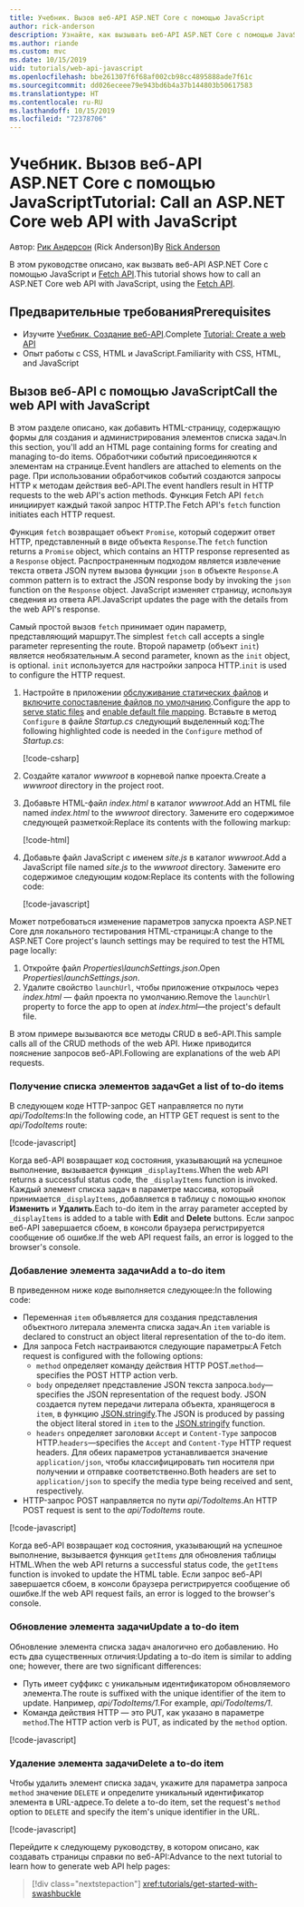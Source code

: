 ```yaml
---
title: Учебник. Вызов веб-API ASP.NET Core с помощью JavaScript
author: rick-anderson
description: Узнайте, как вызывать веб-API ASP.NET Core с помощью JavaScript.
ms.author: riande
ms.custom: mvc
ms.date: 10/15/2019
uid: tutorials/web-api-javascript
ms.openlocfilehash: bbe261307f6f68af002cb98cc4895888ade7f61c
ms.sourcegitcommit: dd026eceee79e943bd6b4a37b144803b50617583
ms.translationtype: HT
ms.contentlocale: ru-RU
ms.lasthandoff: 10/15/2019
ms.locfileid: "72378706"
---
```

# <a name="tutorial-call-an-aspnet-core-web-api-with-javascript"></a><span data-ttu-id="ff5e9-103">Учебник. Вызов веб-API ASP.NET Core с помощью JavaScript</span><span class="sxs-lookup"><span data-stu-id="ff5e9-103">Tutorial: Call an ASP.NET Core web API with JavaScript</span></span>

<span data-ttu-id="ff5e9-104">Автор: [Рик Андерсон](https://twitter.com/RickAndMSFT) (Rick Anderson)</span><span class="sxs-lookup"><span data-stu-id="ff5e9-104">By [Rick Anderson](https://twitter.com/RickAndMSFT)</span></span>

<span data-ttu-id="ff5e9-105">В этом руководстве описано, как вызвать веб-API ASP.NET Core с помощью JavaScript и [Fetch API](https://developer.mozilla.org/docs/Web/API/Fetch_API).</span><span class="sxs-lookup"><span data-stu-id="ff5e9-105">This tutorial shows how to call an ASP.NET Core web API with JavaScript, using the [Fetch API](https://developer.mozilla.org/docs/Web/API/Fetch_API).</span></span>

## <a name="prerequisites"></a><span data-ttu-id="ff5e9-106">Предварительные требования</span><span class="sxs-lookup"><span data-stu-id="ff5e9-106">Prerequisites</span></span>

* <span data-ttu-id="ff5e9-107">Изучите [Учебник. Создание веб-API](xref:tutorials/first-web-api).</span><span class="sxs-lookup"><span data-stu-id="ff5e9-107">Complete [Tutorial: Create a web API](xref:tutorials/first-web-api)</span></span>
* <span data-ttu-id="ff5e9-108">Опыт работы с CSS, HTML и JavaScript.</span><span class="sxs-lookup"><span data-stu-id="ff5e9-108">Familiarity with CSS, HTML, and JavaScript</span></span>

## <a name="call-the-web-api-with-javascript"></a><span data-ttu-id="ff5e9-109">Вызов веб-API с помощью JavaScript</span><span class="sxs-lookup"><span data-stu-id="ff5e9-109">Call the web API with JavaScript</span></span>

<span data-ttu-id="ff5e9-110">В этом разделе описано, как добавить HTML-страницу, содержащую формы для создания и администрирования элементов списка задач.</span><span class="sxs-lookup"><span data-stu-id="ff5e9-110">In this section, you'll add an HTML page containing forms for creating and managing to-do items.</span></span> <span data-ttu-id="ff5e9-111">Обработчики событий присоединяются к элементам на странице.</span><span class="sxs-lookup"><span data-stu-id="ff5e9-111">Event handlers are attached to elements on the page.</span></span> <span data-ttu-id="ff5e9-112">При использовании обработчиков событий создаются запросы HTTP к методам действия веб-API.</span><span class="sxs-lookup"><span data-stu-id="ff5e9-112">The event handlers result in HTTP requests to the web API's action methods.</span></span> <span data-ttu-id="ff5e9-113">Функция Fetch API `fetch` инициирует каждый такой запрос HTTP.</span><span class="sxs-lookup"><span data-stu-id="ff5e9-113">The Fetch API's `fetch` function initiates each HTTP request.</span></span>

<span data-ttu-id="ff5e9-114">Функция `fetch` возвращает объект `Promise`, который содержит ответ HTTP, представленный в виде объекта `Response`.</span><span class="sxs-lookup"><span data-stu-id="ff5e9-114">The `fetch` function returns a `Promise` object, which contains an HTTP response represented as a `Response` object.</span></span> <span data-ttu-id="ff5e9-115">Распространенным подходом является извлечение текста ответа JSON путем вызова функции `json` в объекте `Response`.</span><span class="sxs-lookup"><span data-stu-id="ff5e9-115">A common pattern is to extract the JSON response body by invoking the `json` function on the `Response` object.</span></span> <span data-ttu-id="ff5e9-116">JavaScript изменяет страницу, используя сведения из ответа API.</span><span class="sxs-lookup"><span data-stu-id="ff5e9-116">JavaScript updates the page with the details from the web API's response.</span></span>

<span data-ttu-id="ff5e9-117">Самый простой вызов `fetch` принимает один параметр, представляющий маршрут.</span><span class="sxs-lookup"><span data-stu-id="ff5e9-117">The simplest `fetch` call accepts a single parameter representing the route.</span></span> <span data-ttu-id="ff5e9-118">Второй параметр (объект `init`) является необязательным.</span><span class="sxs-lookup"><span data-stu-id="ff5e9-118">A second parameter, known as the `init` object, is optional.</span></span> <span data-ttu-id="ff5e9-119">`init` используется для настройки запроса HTTP.</span><span class="sxs-lookup"><span data-stu-id="ff5e9-119">`init` is used to configure the HTTP request.</span></span>

1. <span data-ttu-id="ff5e9-120">Настройте в приложении [обслуживание статических файлов](/dotnet/api/microsoft.aspnetcore.builder.staticfileextensions.usestaticfiles#Microsoft_AspNetCore_Builder_StaticFileExtensions_UseStaticFiles_Microsoft_AspNetCore_Builder_IApplicationBuilder_) и [включите сопоставление файлов по умолчанию](/dotnet/api/microsoft.aspnetcore.builder.defaultfilesextensions.usedefaultfiles#Microsoft_AspNetCore_Builder_DefaultFilesExtensions_UseDefaultFiles_Microsoft_AspNetCore_Builder_IApplicationBuilder_).</span><span class="sxs-lookup"><span data-stu-id="ff5e9-120">Configure the app to [serve static files](/dotnet/api/microsoft.aspnetcore.builder.staticfileextensions.usestaticfiles#Microsoft_AspNetCore_Builder_StaticFileExtensions_UseStaticFiles_Microsoft_AspNetCore_Builder_IApplicationBuilder_) and [enable default file mapping](/dotnet/api/microsoft.aspnetcore.builder.defaultfilesextensions.usedefaultfiles#Microsoft_AspNetCore_Builder_DefaultFilesExtensions_UseDefaultFiles_Microsoft_AspNetCore_Builder_IApplicationBuilder_).</span></span> <span data-ttu-id="ff5e9-121">Вставьте в метод `Configure` в файле *Startup.cs* следующий выделенный код:</span><span class="sxs-lookup"><span data-stu-id="ff5e9-121">The following highlighted code is needed in the `Configure` method of *Startup.cs*:</span></span>

    [!code-csharp[](first-web-api/samples/3.0/TodoApi/StartupJavaScript.cs?highlight=8-9&name=snippet_configure)]

1. <span data-ttu-id="ff5e9-122">Создайте каталог *wwwroot* в корневой папке проекта.</span><span class="sxs-lookup"><span data-stu-id="ff5e9-122">Create a *wwwroot* directory in the project root.</span></span>

1. <span data-ttu-id="ff5e9-123">Добавьте HTML-файл *index.html* в каталог *wwwroot*.</span><span class="sxs-lookup"><span data-stu-id="ff5e9-123">Add an HTML file named *index.html* to the *wwwroot* directory.</span></span> <span data-ttu-id="ff5e9-124">Замените его содержимое следующей разметкой:</span><span class="sxs-lookup"><span data-stu-id="ff5e9-124">Replace its contents with the following markup:</span></span>

    [!code-html[](first-web-api/samples/3.0/TodoApi/wwwroot/index.html)]

1. <span data-ttu-id="ff5e9-125">Добавьте файл JavaScript с именем *site.js* в каталог *wwwroot*.</span><span class="sxs-lookup"><span data-stu-id="ff5e9-125">Add a JavaScript file named *site.js* to the *wwwroot* directory.</span></span> <span data-ttu-id="ff5e9-126">Замените его содержимое следующим кодом:</span><span class="sxs-lookup"><span data-stu-id="ff5e9-126">Replace its contents with the following code:</span></span>

    [!code-javascript[](first-web-api/samples/3.0/TodoApi/wwwroot/js/site.js?name=snippet_SiteJs)]

<span data-ttu-id="ff5e9-127">Может потребоваться изменение параметров запуска проекта ASP.NET Core для локального тестирования HTML-страницы:</span><span class="sxs-lookup"><span data-stu-id="ff5e9-127">A change to the ASP.NET Core project's launch settings may be required to test the HTML page locally:</span></span>

1. <span data-ttu-id="ff5e9-128">Откройте файл *Properties\launchSettings.json*.</span><span class="sxs-lookup"><span data-stu-id="ff5e9-128">Open *Properties\launchSettings.json*.</span></span>
1. <span data-ttu-id="ff5e9-129">Удалите свойство `launchUrl`, чтобы приложение открылось через *index.html* &mdash; файл проекта по умолчанию.</span><span class="sxs-lookup"><span data-stu-id="ff5e9-129">Remove the `launchUrl` property to force the app to open at *index.html*&mdash;the project's default file.</span></span>

<span data-ttu-id="ff5e9-130">В этом примере вызываются все методы CRUD в веб-API.</span><span class="sxs-lookup"><span data-stu-id="ff5e9-130">This sample calls all of the CRUD methods of the web API.</span></span> <span data-ttu-id="ff5e9-131">Ниже приводится пояснение запросов веб-API.</span><span class="sxs-lookup"><span data-stu-id="ff5e9-131">Following are explanations of the web API requests.</span></span>

### <a name="get-a-list-of-to-do-items"></a><span data-ttu-id="ff5e9-132">Получение списка элементов задач</span><span class="sxs-lookup"><span data-stu-id="ff5e9-132">Get a list of to-do items</span></span>

<span data-ttu-id="ff5e9-133">В следующем коде HTTP-запрос GET направляется по пути *api/TodoItems*:</span><span class="sxs-lookup"><span data-stu-id="ff5e9-133">In the following code, an HTTP GET request is sent to the *api/TodoItems* route:</span></span>

[!code-javascript[](first-web-api/samples/3.0/TodoApi/wwwroot/js/site.js?name=snippet_GetItems)]

<span data-ttu-id="ff5e9-134">Когда веб-API возвращает код состояния, указывающий на успешное выполнение, вызывается функция `_displayItems`.</span><span class="sxs-lookup"><span data-stu-id="ff5e9-134">When the web API returns a successful status code, the `_displayItems` function is invoked.</span></span> <span data-ttu-id="ff5e9-135">Каждый элемент списка задач в параметре массива, который принимается `_displayItems`, добавляется в таблицу с помощью кнопок **Изменить** и **Удалить**.</span><span class="sxs-lookup"><span data-stu-id="ff5e9-135">Each to-do item in the array parameter accepted by `_displayItems` is added to a table with **Edit** and **Delete** buttons.</span></span> <span data-ttu-id="ff5e9-136">Если запрос веб-API завершается сбоем, в консоли браузера регистрируется сообщение об ошибке.</span><span class="sxs-lookup"><span data-stu-id="ff5e9-136">If the web API request fails, an error is logged to the browser's console.</span></span>

### <a name="add-a-to-do-item"></a><span data-ttu-id="ff5e9-137">Добавление элемента задачи</span><span class="sxs-lookup"><span data-stu-id="ff5e9-137">Add a to-do item</span></span>

<span data-ttu-id="ff5e9-138">В приведенном ниже коде выполняется следующее:</span><span class="sxs-lookup"><span data-stu-id="ff5e9-138">In the following code:</span></span>

* <span data-ttu-id="ff5e9-139">Переменная `item` объявляется для создания представления объектного литерала элемента списка задач.</span><span class="sxs-lookup"><span data-stu-id="ff5e9-139">An `item` variable is declared to construct an object literal representation of the to-do item.</span></span>
* <span data-ttu-id="ff5e9-140">Для запроса Fetch настраиваются следующие параметры:</span><span class="sxs-lookup"><span data-stu-id="ff5e9-140">A Fetch request is configured with the following options:</span></span>
  * <span data-ttu-id="ff5e9-141">`method` определяет команду действия HTTP POST.</span><span class="sxs-lookup"><span data-stu-id="ff5e9-141">`method`&mdash;specifies the POST HTTP action verb.</span></span>
  * <span data-ttu-id="ff5e9-142">`body` определяет представление JSON текста запроса.</span><span class="sxs-lookup"><span data-stu-id="ff5e9-142">`body`&mdash;specifies the JSON representation of the request body.</span></span> <span data-ttu-id="ff5e9-143">JSON создается путем передачи литерала объекта, хранящегося в `item`, в функцию [JSON.stringify](https://developer.mozilla.org/docs/Web/JavaScript/Reference/Global_Objects/JSON/stringify).</span><span class="sxs-lookup"><span data-stu-id="ff5e9-143">The JSON is produced by passing the object literal stored in `item` to the [JSON.stringify](https://developer.mozilla.org/docs/Web/JavaScript/Reference/Global_Objects/JSON/stringify) function.</span></span>
  * <span data-ttu-id="ff5e9-144">`headers` определяет заголовки `Accept` и `Content-Type` запросов HTTP.</span><span class="sxs-lookup"><span data-stu-id="ff5e9-144">`headers`&mdash;specifies the `Accept` and `Content-Type` HTTP request headers.</span></span> <span data-ttu-id="ff5e9-145">Для обеих параметров устанавливается значение `application/json`, чтобы классифицировать тип носителя при получении и отправке соответственно.</span><span class="sxs-lookup"><span data-stu-id="ff5e9-145">Both headers are set to `application/json` to specify the media type being received and sent, respectively.</span></span>
* <span data-ttu-id="ff5e9-146">HTTP-запрос POST направляется по пути *api/TodoItems*.</span><span class="sxs-lookup"><span data-stu-id="ff5e9-146">An HTTP POST request is sent to the *api/TodoItems* route.</span></span>

[!code-javascript[](first-web-api/samples/3.0/TodoApi/wwwroot/js/site.js?name=snippet_AddItem)]

<span data-ttu-id="ff5e9-147">Когда веб-API возвращает код состояния, указывающий на успешное выполнение, вызывается функция `getItems` для обновления таблицы HTML.</span><span class="sxs-lookup"><span data-stu-id="ff5e9-147">When the web API returns a successful status code, the `getItems` function is invoked to update the HTML table.</span></span> <span data-ttu-id="ff5e9-148">Если запрос веб-API завершается сбоем, в консоли браузера регистрируется сообщение об ошибке.</span><span class="sxs-lookup"><span data-stu-id="ff5e9-148">If the web API request fails, an error is logged to the browser's console.</span></span>

### <a name="update-a-to-do-item"></a><span data-ttu-id="ff5e9-149">Обновление элемента задачи</span><span class="sxs-lookup"><span data-stu-id="ff5e9-149">Update a to-do item</span></span>

<span data-ttu-id="ff5e9-150">Обновление элемента списка задач аналогично его добавлению. Но есть два существенных отличия:</span><span class="sxs-lookup"><span data-stu-id="ff5e9-150">Updating a to-do item is similar to adding one; however, there are two significant differences:</span></span>

* <span data-ttu-id="ff5e9-151">Путь имеет суффикс с уникальным идентификатором обновляемого элемента.</span><span class="sxs-lookup"><span data-stu-id="ff5e9-151">The route is suffixed with the unique identifier of the item to update.</span></span> <span data-ttu-id="ff5e9-152">Например, *api/TodoItems/1*.</span><span class="sxs-lookup"><span data-stu-id="ff5e9-152">For example, *api/TodoItems/1*.</span></span>
* <span data-ttu-id="ff5e9-153">Команда действия HTTP — это PUT, как указано в параметре `method`.</span><span class="sxs-lookup"><span data-stu-id="ff5e9-153">The HTTP action verb is PUT, as indicated by the `method` option.</span></span>

[!code-javascript[](first-web-api/samples/3.0/TodoApi/wwwroot/js/site.js?name=snippet_UpdateItem)]

### <a name="delete-a-to-do-item"></a><span data-ttu-id="ff5e9-154">Удаление элемента задачи</span><span class="sxs-lookup"><span data-stu-id="ff5e9-154">Delete a to-do item</span></span>

<span data-ttu-id="ff5e9-155">Чтобы удалить элемент списка задач, укажите для параметра запроса `method` значение `DELETE` и определите уникальный идентификатор элемента в URL-адресе.</span><span class="sxs-lookup"><span data-stu-id="ff5e9-155">To delete a to-do item, set the request's `method` option to `DELETE` and specify the item's unique identifier in the URL.</span></span>

[!code-javascript[](first-web-api/samples/3.0/TodoApi/wwwroot/js/site.js?name=snippet_DeleteItem)]

<span data-ttu-id="ff5e9-156">Перейдите к следующему руководству, в котором описано, как создавать страницы справки по веб-API:</span><span class="sxs-lookup"><span data-stu-id="ff5e9-156">Advance to the next tutorial to learn how to generate web API help pages:</span></span>

> [!div class="nextstepaction"]
> <xref:tutorials/get-started-with-swashbuckle>
